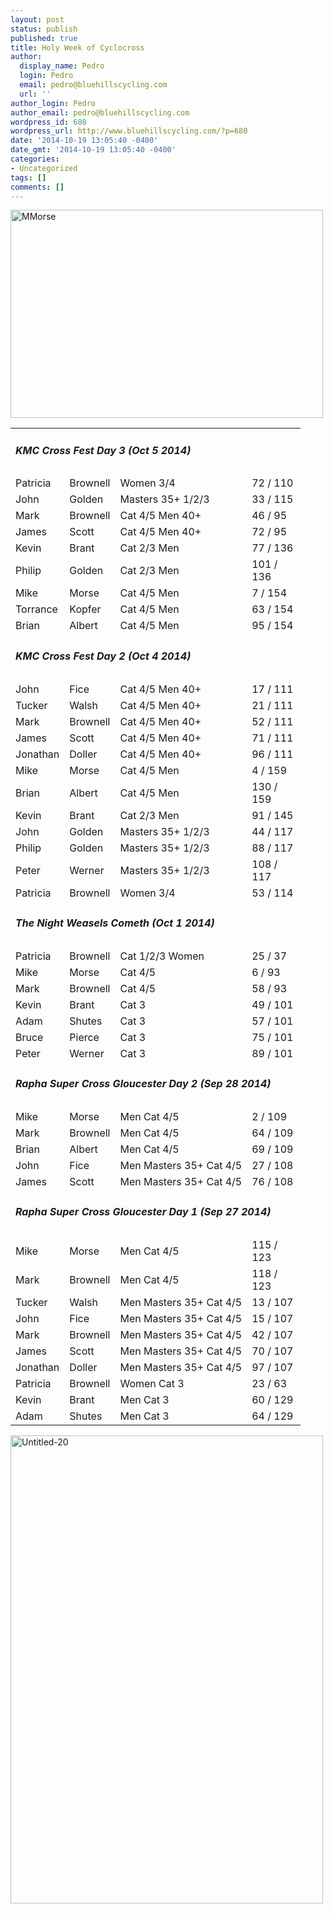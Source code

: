 ```yaml
---
layout: post
status: publish
published: true
title: Holy Week of Cyclocross
author:
  display_name: Pedro
  login: Pedro
  email: pedro@bluehillscycling.com
  url: ''
author_login: Pedro
author_email: pedro@bluehillscycling.com
wordpress_id: 680
wordpress_url: http://www.bluehillscycling.com/?p=680
date: '2014-10-19 13:05:40 -0400'
date_gmt: '2014-10-19 13:05:40 -0400'
categories:
- Uncategorized
tags: []
comments: []
---
```

<p><a href="http://www.bluehillscycling.com/BHCC-3/wp-content/uploads/2014/10/MMorse.jpg"><img class="alignnone size-full wp-image-684" alt="MMorse" src="http://www.bluehillscycling.com/BHCC-3/wp-content/uploads/2014/10/MMorse.jpg" width="500" height="333" /></a></p>
<table width="100%">
<tbody>
<tr>
<td colspan="5">
<h5>KMC Cross Fest Day 3 (Oct 5 2014)</h5>
</td>
</tr>
<tr>
<td>Patricia</td>
<td>Brownell</td>
<td>Women 3/4</td>
<td width="70px">72 / 110</td>
</tr>
<tr>
<td>John</td>
<td>Golden</td>
<td>Masters 35+ 1/2/3</td>
<td width="70px">33 / 115</td>
</tr>
<tr>
<td>Mark</td>
<td>Brownell</td>
<td>Cat 4/5 Men 40+</td>
<td width="70px">46 / 95</td>
</tr>
<tr>
<td>James</td>
<td>Scott</td>
<td>Cat 4/5 Men 40+</td>
<td width="70px">72 / 95</td>
</tr>
<tr>
<td>Kevin</td>
<td>Brant</td>
<td>Cat 2/3 Men</td>
<td width="70px">77 / 136</td>
</tr>
<tr>
<td>Philip</td>
<td>Golden</td>
<td>Cat 2/3 Men</td>
<td width="70px">101 / 136</td>
</tr>
<tr>
<td>Mike</td>
<td>Morse</td>
<td>Cat 4/5 Men</td>
<td width="70px">7 / 154</td>
</tr>
<tr>
<td>Torrance</td>
<td>Kopfer</td>
<td>Cat 4/5 Men</td>
<td width="70px">63 / 154</td>
</tr>
<tr>
<td>Brian</td>
<td>Albert</td>
<td>Cat 4/5 Men</td>
<td width="70px">95 / 154</td>
</tr>
<tr>
<td colspan="5">
<h5>KMC Cross Fest Day 2 (Oct 4 2014)</h5>
</td>
</tr>
<tr>
<td>John</td>
<td>Fice</td>
<td>Cat 4/5 Men 40+</td>
<td width="70px">17 / 111</td>
</tr>
<tr>
<td>Tucker</td>
<td>Walsh</td>
<td>Cat 4/5 Men 40+</td>
<td width="70px">21 / 111</td>
</tr>
<tr>
<td>Mark</td>
<td>Brownell</td>
<td>Cat 4/5 Men 40+</td>
<td width="70px">52 / 111</td>
</tr>
<tr>
<td>James</td>
<td>Scott</td>
<td>Cat 4/5 Men 40+</td>
<td width="70px">71 / 111</td>
</tr>
<tr>
<td>Jonathan</td>
<td>Doller</td>
<td>Cat 4/5 Men 40+</td>
<td width="70px">96 / 111</td>
</tr>
<tr>
<td>Mike</td>
<td>Morse</td>
<td>Cat 4/5 Men</td>
<td width="70px">4 / 159</td>
</tr>
<tr>
<td>Brian</td>
<td>Albert</td>
<td>Cat 4/5 Men</td>
<td width="70px">130 / 159</td>
</tr>
<tr>
<td>Kevin</td>
<td>Brant</td>
<td>Cat 2/3 Men</td>
<td width="70px">91 / 145</td>
</tr>
<tr>
<td>John</td>
<td>Golden</td>
<td>Masters 35+ 1/2/3</td>
<td width="70px">44 / 117</td>
</tr>
<tr>
<td>Philip</td>
<td>Golden</td>
<td>Masters 35+ 1/2/3</td>
<td width="70px">88 / 117</td>
</tr>
<tr>
<td>Peter</td>
<td>Werner</td>
<td>Masters 35+ 1/2/3</td>
<td width="70px">108 / 117</td>
</tr>
<tr>
<td>Patricia</td>
<td>Brownell</td>
<td>Women 3/4</td>
<td width="70px">53 / 114</td>
</tr>
<tr>
<td colspan="5">
<h5>The Night Weasels Cometh (Oct 1 2014)</h5>
</td>
</tr>
<tr>
<td>Patricia</td>
<td>Brownell</td>
<td>Cat 1/2/3 Women</td>
<td width="70px">25 / 37</td>
</tr>
<tr>
<td>Mike</td>
<td>Morse</td>
<td>Cat 4/5</td>
<td width="70px">6 / 93</td>
</tr>
<tr>
<td>Mark</td>
<td>Brownell</td>
<td>Cat 4/5</td>
<td width="70px">58 / 93</td>
</tr>
<tr>
<td>Kevin</td>
<td>Brant</td>
<td>Cat 3</td>
<td width="70px">49 / 101</td>
</tr>
<tr>
<td>Adam</td>
<td>Shutes</td>
<td>Cat 3</td>
<td width="70px">57 / 101</td>
</tr>
<tr>
<td>Bruce</td>
<td>Pierce</td>
<td>Cat 3</td>
<td width="70px">75 / 101</td>
</tr>
<tr>
<td>Peter</td>
<td>Werner</td>
<td>Cat 3</td>
<td width="70px">89 / 101</td>
</tr>
<tr>
<td colspan="5">
<h5>Rapha Super Cross Gloucester Day 2 (Sep 28 2014)</h5>
</td>
</tr>
<tr>
<td>Mike</td>
<td>Morse</td>
<td>Men Cat 4/5</td>
<td width="70px">2 / 109</td>
</tr>
<tr>
<td>Mark</td>
<td>Brownell</td>
<td>Men Cat 4/5</td>
<td width="70px">64 / 109</td>
</tr>
<tr>
<td>Brian</td>
<td>Albert</td>
<td>Men Cat 4/5</td>
<td width="70px">69 / 109</td>
</tr>
<tr>
<td>John</td>
<td>Fice</td>
<td>Men Masters 35+ Cat 4/5</td>
<td width="70px">27 / 108</td>
</tr>
<tr>
<td>James</td>
<td>Scott</td>
<td>Men Masters 35+ Cat 4/5</td>
<td width="70px">76 / 108</td>
</tr>
<tr>
<td colspan="5">
<h5>Rapha Super Cross Gloucester Day 1 (Sep 27 2014)</h5>
</td>
</tr>
<tr>
<td>Mike</td>
<td>Morse</td>
<td>Men Cat 4/5</td>
<td width="70px">115 / 123</td>
</tr>
<tr>
<td>Mark</td>
<td>Brownell</td>
<td>Men Cat 4/5</td>
<td width="70px">118 / 123</td>
</tr>
<tr>
<td>Tucker</td>
<td>Walsh</td>
<td>Men Masters 35+ Cat 4/5</td>
<td width="70px">13 / 107</td>
</tr>
<tr>
<td>John</td>
<td>Fice</td>
<td>Men Masters 35+ Cat 4/5</td>
<td width="70px">15 / 107</td>
</tr>
<tr>
<td>Mark</td>
<td>Brownell</td>
<td>Men Masters 35+ Cat 4/5</td>
<td width="70px">42 / 107</td>
</tr>
<tr>
<td>James</td>
<td>Scott</td>
<td>Men Masters 35+ Cat 4/5</td>
<td width="70px">70 / 107</td>
</tr>
<tr>
<td>Jonathan</td>
<td>Doller</td>
<td>Men Masters 35+ Cat 4/5</td>
<td width="70px">97 / 107</td>
</tr>
<tr>
<td>Patricia</td>
<td>Brownell</td>
<td>Women Cat 3</td>
<td width="70px">23 / 63</td>
</tr>
<tr>
<td>Kevin</td>
<td>Brant</td>
<td>Men Cat 3</td>
<td width="70px">60 / 129</td>
</tr>
<tr>
<td>Adam</td>
<td>Shutes</td>
<td>Men Cat 3</td>
<td width="70px">64 / 129</td>
</tr>
</tbody>
</table>
<p><a href="http://www.bluehillscycling.com/BHCC-3/wp-content/uploads/2014/10/Untitled-20.png"><img src="http://www.bluehillscycling.com/BHCC-3/wp-content/uploads/2014/10/Untitled-20.png" alt="Untitled-20" width="500" height="749" class="alignnone size-full wp-image-685" /></a></p>